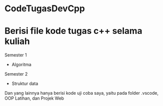 # CodeTugasDevCpp

Berisi file kode tugas c++ selama kuliah
==
Semester 1
- Algoritma

Semester 2
- Struktur data

Dan yang lainnya hanya berisi kode uji coba saya, yaitu pada folder .vscode, OOP Latihan, dan Projek Web
